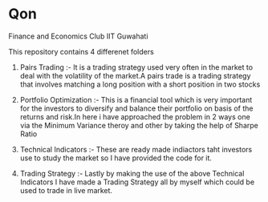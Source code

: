 # Qon
Finance and Economics Club IIT Guwahati

This repository contains 4 differenet folders

1. Pairs Trading :- It is a trading strategy used very often in the market to deal with the volatility of the market.A pairs trade is a trading strategy that involves matching a long position with a short position in two stocks

2. Portfolio Optimization :- This is a financial tool which is very important for the investors to diversify and balance their portfolio on basis of the returns and risk.In here i have approached the problem in 2 ways one via the Minimum Variance theroy and other by taking the help of Sharpe Ratio

3. Technical Indicators :- These are ready made indiactors taht investors use to study the market so I have provided the code for it.

4. Trading Strategy :- Lastly by making the use of the above Technical Indicators I have made a Trading Strategy all by myself which could be used to trade in live market.
